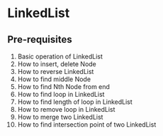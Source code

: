 # LinkedList

## Pre-requisites

1. Basic operation of LinkedList
2. How to insert, delete Node
3. How to reverse LinkedList
4. How to find middle Node
5. How to find Nth Node from end
6. How to find loop in LinkedList
7. How to find length of loop in LinkedList
8. How to remove loop in LinkedList
9. How to merge two LinkedList
10. How to find intersection point of two LinkedList

